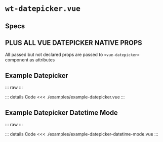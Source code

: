 <script setup>
import Specs from './component-specs.vue';
import ExampleDatepicker from './examples/example-datepicker.vue';
import ExampleDatepickerDatetimeMode from './examples/example-datepicker-datetime-mode.vue';
</script>

# `wt-datepicker.vue`

## Specs

<Specs />

## PLUS ALL VUE DATEPICKER NATIVE PROPS
All passed but not declared props are passed to `<vue-datepicker>` component as attributes

## Example Datepicker
::: raw
<ExampleDatepicker/>
:::

::: details Code
<<< ./examples/example-datepicker.vue
:::

## Example Datepicker Datetime Mode
::: raw
<ExampleDatepickerDatetimeMode/>
:::

::: details Code
<<< ./examples/example-datepicker-datetime-mode.vue
:::

